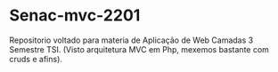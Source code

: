 # Senac-mvc-2201
Repositorio voltado para materia de Aplicação de Web Camadas 3 Semestre TSI.
(Visto arquitetura MVC em Php, mexemos bastante com cruds e afins).
